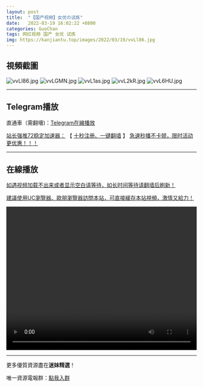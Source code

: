 ```yaml
---
layout: post
title:  "【国产视频】女优の试炼"
date:   2022-03-19 16:02:22 +0800
categories: GuoChan
tags: 网红视频 国产 女优 试炼
img: https://kanjiantu.top/images/2022/03/19/vvLl86.jpg
---
```



## 視頻截圖

![vvLl86.jpg](https://kanjiantu.top/images/2022/03/19/vvLl86.jpg)
![vvLGMN.jpg](https://kanjiantu.top/images/2022/03/19/vvLGMN.jpg)
![vvL1as.jpg](https://kanjiantu.top/images/2022/03/19/vvL1as.jpg)
![vvL2kR.jpg](https://kanjiantu.top/images/2022/03/19/vvL2kR.jpg)
![vvL6HU.jpg](https://kanjiantu.top/images/2022/03/19/vvL6HU.jpg)

* * *
## Telegram播放

直通車（需翻墻)：[Telegram在線播放](https://t.me/mimeijingxuan/248)

<u>站长强推72稳定加速器：</u> 【 [十秒注册、一键翻墙](https://72vpn.xyz/#/register?code=mimei) 】
<u>  急速秒播不卡顿，限时活动更优惠！！！</u>
* * *
## 在線播放
<u>如遇视频加载不出来或者显示空白请等待，如长时间等待请翻墙后刷新！</u>

<u>建議使用UC瀏覽器、歐朋瀏覽器訪問本站，可直接緩存本站視頻，激情又給力！</u>
<center><video src="https://cdn.publer.io/uploads/videos/6247fe4cdb2797357edec892/e573e464fb6fb0fbad9a9ba3b88114e0.mp4" width="100%" height="380px" controls="controls"></video></center>

* * *
更多優質資源盡在**迷妹精選**！

唯一資源電報群：[點我入群](https://t.me/mimeijingxuan)


